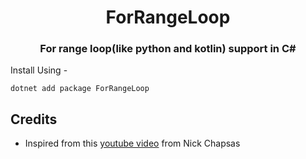<div align="center">

# ForRangeLoop
### For range loop(like python and kotlin) support in C#

</div>

Install Using -

`dotnet add package ForRangeLoop`


## Credits

- Inspired from this [youtube video](https://www.youtube.com/watch?v=jmmz1cInNow) from Nick Chapsas

